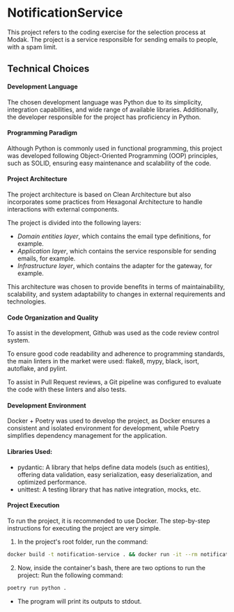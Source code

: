 # NotificationService
This project refers to the coding exercise for the selection process at Modak. The project is a service responsible for sending emails to people, with a spam limit.

## Technical Choices

#### Development Language
The chosen development language was Python due to its simplicity, integration capabilities, and wide range of available libraries. Additionally, the developer responsible for the project has proficiency in Python.

#### Programming Paradigm
Although Python is commonly used in functional programming, this project was developed following Object-Oriented Programming (OOP) principles, such as SOLID, ensuring easy maintenance and scalability of the code.

#### Project Architecture
The project architecture is based on Clean Architecture but also incorporates some practices from Hexagonal Architecture to handle interactions with external components.

The project is divided into the following layers:

- _Domain entities layer_, which contains the email type definitions, for example.
- _Application layer_, which contains the service responsible for sending emails, for example.
- _Infrastructure layer_, which contains the adapter for the gateway, for example.

This architecture was chosen to provide benefits in terms of maintainability, scalability, and system adaptability to changes in external requirements and technologies.

#### Code Organization and Quality
To assist in the development, Github was used as the code review control system.

To ensure good code readability and adherence to programming standards, the main linters in the market were used: flake8, mypy, black, isort, autoflake, and pylint.

To assist in Pull Request reviews, a Git pipeline was configured to evaluate the code with these linters and also tests.

#### Development Environment
Docker + Poetry was used to develop the project, as Docker ensures a consistent and isolated environment for development, while Poetry simplifies dependency management for the application.

#### Libraries Used:

- pydantic: A library that helps define data models (such as entities), offering data validation, easy serialization, easy deserialization, and optimized performance.
- unittest: A testing library that has native integration, mocks, etc.

#### Project Execution
To run the project, it is recommended to use Docker. The step-by-step instructions for executing the project are very simple.

1. In the project's root folder, run the command:
```bash
docker build -t notification-service . && docker run -it --rm notification-service
```
2. Now, inside the container's bash, there are two options to run the project: Run the following command:
```bash
poetry run python .
```

- The program will print its outputs to stdout.
